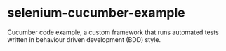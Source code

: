 # selenium-cucumber-example

Cucumber code example, a custom framework that runs automated tests written in behaviour driven development (BDD) style.
